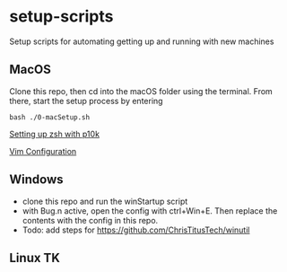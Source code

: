 # setup-scripts
Setup scripts for automating getting up and running with new machines


## MacOS
Clone this repo, then cd into the macOS folder using the terminal. From there, start the setup process by entering
```
bash ./0-macSetup.sh
```

[Setting up zsh with p10k](https://github.com/kasuskasus1/ohmyzsh_powerlevel10k)

[Vim Configuration](https://www.freecodecamp.org/news/vimrc-configuration-guide-customize-your-vim-editor/)

## Windows
- clone this repo and run the winStartup script
- with Bug.n active, open the config with ctrl+Win+E. Then replace the contents with the config in this repo.
- Todo: add steps for https://github.com/ChrisTitusTech/winutil

## Linux TK
